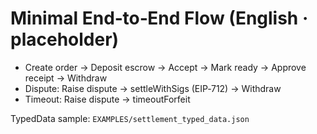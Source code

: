 # Minimal End‑to‑End Flow (English · placeholder)

- Create order → Deposit escrow → Accept → Mark ready → Approve receipt → Withdraw
- Dispute: Raise dispute → settleWithSigs (EIP‑712) → Withdraw
- Timeout: Raise dispute → timeoutForfeit

TypedData sample: `EXAMPLES/settlement_typed_data.json`

